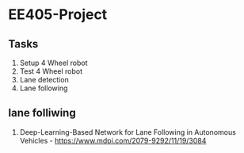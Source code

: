# EE405-Project

## Tasks
1. Setup 4 Wheel robot
2. Test 4 Wheel robot
3. Lane detection
4. Lane following

## lane folliwing
1. Deep-Learning-Based Network for Lane Following in Autonomous Vehicles - https://www.mdpi.com/2079-9292/11/19/3084
